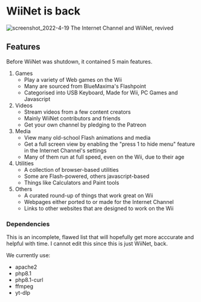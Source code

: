 # WiiNet is back
![screenshot_2022-4-19](https://user-images.githubusercontent.com/83787150/163919849-51f35035-7813-4ce2-b31f-3d0131b811bc.png)
The Internet Channel and WiiNet, revived


## Features
Before WiiNet was shutdown, it contained 5 main features.
1. Games
   - Play a variety of Web games on the Wii
   - Many are sourced from BlueMaxima's Flashpoint
   - Categorised into USB Keyboard, Made for Wii, PC Games and Javascript
2. Videos
   - Stream videos from a few content creators
   - Mainly WiiNet contributors and friends
   - Get your own channel by pledging to the Patreon
3. Media
   - View many old-school Flash animations and media
   - Get a full screen view by enabling the "press 1 to hide menu" feature in the Internet Channel's settings
   - Many of them run at full speed, even on the Wii, due to their age
5. Utilities
   - A collection of browser-based utilities
   - Some are Flash-powered, others javascript-based
   - Things like Calculators and Paint tools
6. Others
   - A curated round-up of things that work great on Wii
   - Webpages either ported to or made for the Internet Channel
   - Links to other websites that are designed to work on the Wii


### Dependencies
This is an incomplete, flawed list that will hopefully get more acccurate and helpful with time.
I cannot edit this since this is just WiiNet, back.

We currently use:
- apache2
- php8.1
- php8.1-curl
- ffmpeg
- yt-dlp
